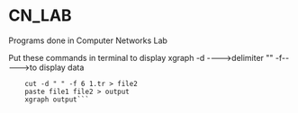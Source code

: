 # CN_LAB
Programs done in Computer Networks Lab


Put these commands in terminal to display xgraph
-d ---->delimiter "<white space>"
-f----->to display data


```	cut -d " " -f 2 1.tr > file1
	cut -d " " -f 6 1.tr > file2
	paste file1 file2 > output
	xgraph output```
	

